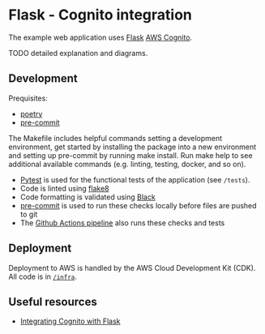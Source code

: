 # Flask - Cognito integration

The example web application uses [Flask](https://flask.palletsprojects.com/en/2.0.x/) [AWS Cognito](https://aws.amazon.com/cognito/).

TODO detailed explanation and diagrams.

## Development

Prequisites:

* [poetry](https://python-poetry.org/)
* [pre-commit](https://pre-commit.com/)

The Makefile includes helpful commands setting a development environment, get started by installing the package into a new environment and setting up pre-commit by running make install. Run make help to see additional available commands (e.g. linting, testing, docker, and so on).

* [Pytest](https://docs.pytest.org/en/6.2.x/) is used for the functional tests of the application (see `/tests`).
* Code is linted using [flake8](https://flake8.pycqa.org/en/latest/)
* Code formatting is validated using [Black](https://github.com/psf/black)
* [pre-commit](https://pre-commit.com/) is used to run these checks locally before files are pushed to git
* The [Github Actions pipeline](.github/workflows/pipeline.yml) also runs these checks and tests

## Deployment

Deployment to AWS is handled by the AWS Cloud Development Kit (CDK). All code is in [`/infra`](/infra).


## Useful resources

* [Integrating Cognito with Flask](https://medium.com/analytics-vidhya/integrating-cognito-with-flask-e00010866054)